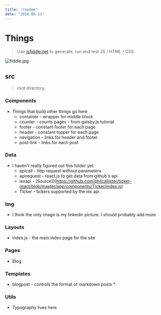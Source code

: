 ```yaml
---
title: "readme"
date: "2018-06-13"
---
```

# Things

> Use [jsfiddle.net](http://jsfiddle.net/boilerplate/react-jsx) to generate, run and test JS / HTML / CSS.

![fiddle.jpg](http://prp1277.netlify.com/static/fiddle-ad93391cccc1dde62df76bf0d260a6aa.jpg)

## src
> root directory.

### Components

* Things that build other things go here
  * container - wrapper for middle block
  * counter - counts pages - from gatsby.js tutorial
  * footer - constant footer for each page
  * header - constant topper for each page
  * navigation - links for header and footer
  * post-link - links for each post

### Data

* I haven't really figured out this folder yet.
  * apicall - http request without parameters
  * apirequest - react.js to get data from github's api
  * iexapi - [Source]](https://github.com/philcallister/ticker-react/blob/master/app/components/Ticker/index.js)
  * Ticker - tickers supported by the iex api

### Img

* I think the only image is my linkedin picture. I should probably add more

### Layouts

* index.js - the main index page for the site

### Pages

* Blog

### Templates

* blogpost - controls the format of markdown posts
  * 

### Utils

* Typography lives here